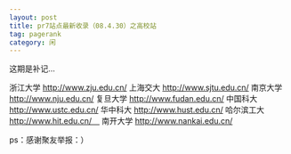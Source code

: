 ```yaml
---
layout: post
title: pr7站点最新收录（08.4.30）之高校站
tag: pagerank
category: 闲
---
```

这期是补记...

浙江大学 http://www.zju.edu.cn/
上海交大 http://www.sjtu.edu.cn/
南京大学 http://www.nju.edu.cn/
复旦大学 http://www.fudan.edu.cn/
中国科大 http://www.ustc.edu.cn/
华中科大 http://www.hust.edu.cn/
哈尔滨工大 http://www.hit.edu.cn/　
南开大学 http://www.nankai.edu.cn/

ps：感谢聚友举报：）